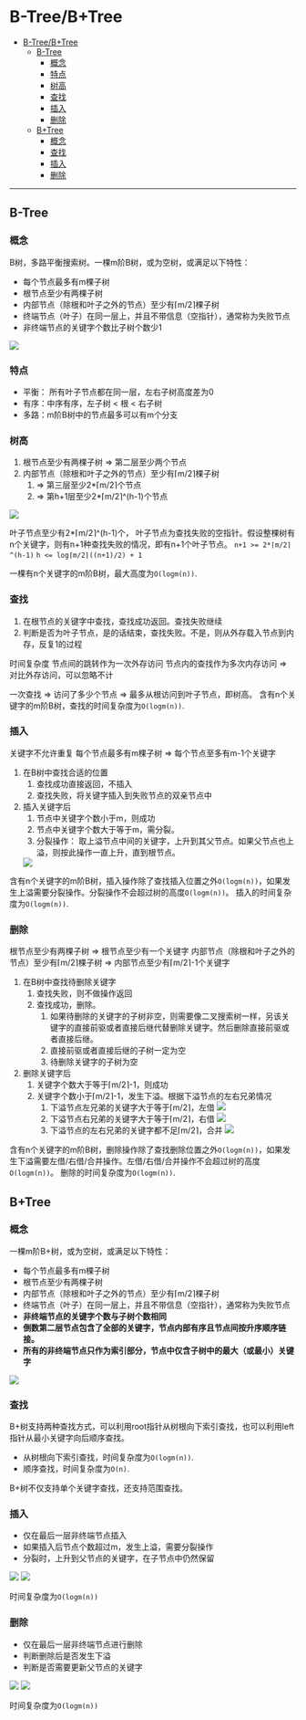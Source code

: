 # B-Tree/B+Tree

- [B-Tree/B+Tree](#b-treebtree)
  - [B-Tree](#b-tree)
    - [概念](#概念)
    - [特点](#特点)
    - [树高](#树高)
    - [查找](#查找)
    - [插入](#插入)
    - [删除](#删除)
  - [B+Tree](#btree)
    - [概念](#概念-1)
    - [查找](#查找-1)
    - [插入](#插入-1)
    - [删除](#删除-1)

---
## B-Tree
### 概念
B树，多路平衡搜索树。一棵m阶B树，或为空树，或满足以下特性：
- 每个节点最多有m棵子树
- 根节点至少有两棵子树
- 内部节点（除根和叶子之外的节点）至少有⌈m/2⌉棵子树
- 终端节点（叶子）在同一层上，并且不带信息（空指针），通常称为失败节点
- 非终端节点的关键字个数比子树个数少1

<img src='/datastructure/img/Btree.jpg'>

### 特点
- 平衡： 所有叶子节点都在同一层，左右子树高度差为0
- 有序：中序有序，左子树 < 根 < 右子树
- 多路：m阶B树中的节点最多可以有m个分支

### 树高
1. 根节点至少有两棵子树 => 第二层至少两个节点
2. 内部节点（除根和叶子之外的节点）至少有⌈m/2⌉棵子树
   1. => 第三层至少2*⌈m/2⌉个节点 
   2. => 第h+1层至少2*⌈m/2⌉^(h-1)个节点 
<img src='/datastructure/img/m-Btree.jpg'>

叶子节点至少有2*⌈m/2⌉^(h-1)个， 叶子节点为查找失败的空指针。假设整棵树有n个关键字，则有n+1种查找失败的情况，即有n+1个叶子节点。
`n+1 >= 2*⌈m/2⌉^(h-1)`
`h <= log⌈m/2⌉((n+1)/2) + 1`

一棵有n个关键字的m阶B树，最大高度为`O(logm(n))`.

### 查找
1. 在根节点的关键字中查找，查找成功返回。查找失败继续
2. 判断是否为叶子节点，是的话结束，查找失败。不是，则从外存载入节点到内存，反复1的过程

时间复杂度
节点间的跳转作为一次外存访问
节点内的查找作为多次内存访问 => 对比外存访问，可以忽略不计

一次查找 => 访问了多少个节点 => 最多从根访问到叶子节点，即树高。
含有n个关键字的m阶B树，查找的时间复杂度为`O(logm(n))`.

### 插入
关键字不允许重复
每个节点最多有m棵子树 => 每个节点至多有m-1个关键字

1. 在B树中查找合适的位置
   1. 查找成功直接返回，不插入
   2. 查找失败，将关键字插入到失败节点的双亲节点中
2. 插入关键字后
   1. 节点中关键字个数小于m，则成功
   2. 节点中关键字个数大于等于m，需分裂。
   3. 分裂操作： 取上溢节点中间的关键字，上升到其父节点。如果父节点也上溢，则按此操作一直上升，直到根节点。
    <img src='/datastructure/img/split.jpg'>

含有n个关键字的m阶B树，插入操作除了查找插入位置之外`O(logm(n))`，如果发生上溢需要分裂操作。分裂操作不会超过树的高度`O(logm(n))`。
插入的时间复杂度为`O(logm(n))`.

### 删除
根节点至少有两棵子树 => 根节点至少有一个关键字
内部节点（除根和叶子之外的节点）至少有⌈m/2⌉棵子树 => 内部节点至少有⌈m/2⌉-1个关键字

1. 在B树中查找待删除关键字
   1. 查找失败，则不做操作返回
   2. 查找成功，删除。
      1. 如果待删除的关键字的子树非空，则需要像二叉搜索树一样，另该关键字的直接前驱或者直接后继代替删除关键字。然后删除直接前驱或者直接后继。
      2. 直接前驱或者直接后继的子树一定为空
      3. 待删除关键字的子树为空
2. 删除关键字后
   1. 关键字个数大于等于⌈m/2⌉-1，则成功
   2. 关键字个数小于⌈m/2⌉-1，发生下溢。根据下溢节点的左右兄弟情况
      1. 下溢节点左兄弟的关键字大于等于⌈m/2⌉，左借
            <img src='/datastructure/img/borrow left.jpg'>
      2. 下溢节点右兄弟的关键字大于等于⌈m/2⌉，右借
            <img src='/datastructure/img/borrow right.jpg'>
      3. 下溢节点的左右兄弟的关键字都不足⌈m/2⌉，合并
             <img src='/datastructure/img/merge.jpg'>

含有n个关键字的m阶B树，删除操作除了查找删除位置之外`O(logm(n))`，如果发生下溢需要左借/右借/合并操作。左借/右借/合并操作不会超过树的高度`O(logm(n))`。
删除的时间复杂度为`O(logm(n))`.

## B+Tree

### 概念
一棵m阶B+树，或为空树，或满足以下特性：
- 每个节点最多有m棵子树
- 根节点至少有两棵子树
- 内部节点（除根和叶子之外的节点）至少有⌈m/2⌉棵子树
- 终端节点（叶子）在同一层上，并且不带信息（空指针），通常称为失败节点
- **非终端节点的关键字个数与子树个数相同**
- **倒数第二层节点包含了全部的关键字，节点内部有序且节点间按升序顺序链接。**
- **所有的非终端节点只作为索引部分，节点中仅含子树中的最大（或最小）关键字**
<img src='/datastructure/img/b+tree.jpg'>

### 查找
B+树支持两种查找方式，可以利用root指针从树根向下索引查找，也可以利用left指针从最小关键字向后顺序查找。
- 从树根向下索引查找，时间复杂度为`O(logm(n))`.
- 顺序查找，时间复杂度为`O(n)`.

B+树不仅支持单个关键字查找，还支持范围查找。

### 插入
- 仅在最后一层非终端节点插入
- 如果插入后节点个数超过m，发生上溢，需要分裂操作
- 分裂时，上升到父节点的关键字，在子节点中仍然保留
<img src='/datastructure/img/b+ split.jpg'>
<img src='/datastructure/img/b+ root split.jpg'>

时间复杂度为`O(logm(n))`

### 删除
- 仅在最后一层非终端节点进行删除
- 判断删除后是否发生下溢
- 判断是否需要更新父节点的关键字

<img src='/datastructure/img/b+ delete.jpg'>
<img src='/datastructure/img/b+ delete merge.jpg'>

时间复杂度为`O(logm(n))`